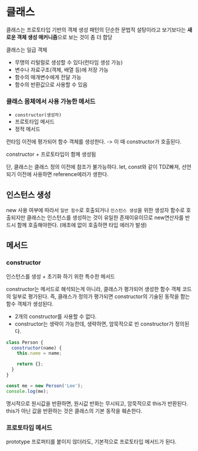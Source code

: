 # 클래스

클래스는 프로토타입 기반의 객체 생성 패턴의 단순한 문법적 설탕이라고 보기보다는 **새로운 객체 생성 매커니즘**으로 보는 것이 좀 더 합당

클래스는 일급 객체

- 무명의 리털럴로 생성할 수 있다(런타임 생성 가능)
- 변수나 자료구조(객체, 배열 등)에 저장 가능
- 함수의 매개변수에게 전달 가능
- 함수의 반환값으로 사용할 수 있음

### 클래스 몸체에서 사용 가능한 메서드

- `constructor(생성자)`
- 프로토타입 메서드
- 정적 메서드

런타임 이전에 평가되어 함수 객체를 생성한다. -> 이 때 constructor가 호출된다.

constructor + 프로토타입이 함께 생성됨

단, 클래스는 클래스 정의 이전에 참조가 불가능하다. let, const와 같이 TDZ빠져, 선언 되기 이전에 사용하면 reference에러가 생한다.

## 인스턴스 생성

new 사용 여부에 따라서 `일반 함수`로 호출되거나 `인스턴스 생성`을 위한 생성자 함수로 호출되지만 클래스는 인스턴스를 생성하는 것이 유일한 존재이유이므로 new연산자를 반드시 함께 호출해야한다. (애초에 없이 호출하면 타입 에러가 발생)

## 메서드

### constructor

인스턴스를 생성 + 초기화 하기 위한 특수한 메서드

constructor는 메서드로 해석되는게 아니라, 클래스가 평가되어 생성한 함수 객체 코드의 일부로 평가된다.
즉, 클래스가 정의가 평가되면 constructor의 기술된 동작을 함는 함수 객체가 생성된다.

- 2개의 constructor를 사용할 수 없다.
- constructor는 생략이 가능한데, 생략하면, 암묵적으로 빈 constructor가 정의된다.

```js
class Person {
  constructor(name) {
    this.name = name;

    return {};
  }
}

const me = new Person('Lee');
console.log(me);
```

명시적으로 원시값을 반환하면, 원시값 반화는 무시되고, 암묵적으로 this가 반환된다. this가 아닌 값을 반환하는 것은 클래스의 기본 동작을 훼손한다.

### 프로토타입 메서드

prototype 프로퍼티를 붙이지 않더라도, 기본적으로 프로토타입 메서드가 된다.
